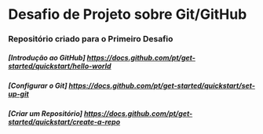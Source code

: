 # Desafio de Projeto sobre Git/GitHub
### Repositório criado para o Primeiro Desafio 



##### [Introdução ao GitHub] https://docs.github.com/pt/get-started/quickstart/hello-world

##### [Configurar o Git] https://docs.github.com/pt/get-started/quickstart/set-up-git

##### [Criar um Repositório] https://docs.github.com/pt/get-started/quickstart/create-a-repo



